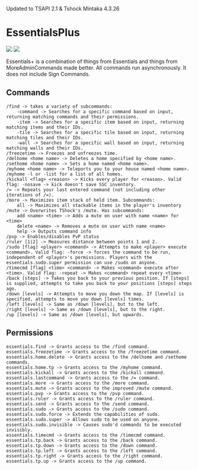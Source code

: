 Updated to TSAPI 2.1 & Tshock Mintaka 4.3.26

# EssentialsPlus #

![](https://img.shields.io/badge/Version-1.3.0-blue.svg) ![](https://img.shields.io/badge/API-2.1-green.svg)

Essentials+ is a combination of things from Essentials and things from MoreAdminCommands made better. All commands run asynchronously.
It does not include Sign Commands.

## Commands ##

    /find -> takes a variety of subcommands:
        -command -> Searches for a specific command based on input, returning matching commands and their permissions.
        -item -> Searches for a specific item based on input, returning matching items and their IDs.
        -tile -> Searches for a specific tile based on input, returning matching tiles and their IDs.
        -wall -> Searches for a specific wall based on input, returning matching walls and their IDs.
    /freezetime -> Freezes and unfreezes time.
    /delhome <home name> -> Deletes a home specified by <home name>.
    /sethome <home name> -> Sets a home named <home name>.
    /myhome <home name> -> Teleports you to your house named <home name>. /myhome -l or -list for a list of all homes.
    /kickall <flag> <reason> -> Kicks every player for <reason>. Valid flag: -nosave -> kick doesn't save SSC inventory.
    /= -> Repeats your last entered command (not including other iterations of /=).
	/more -> Maximizes item stack of held item. Subcommands:
		all -> Maximizes all stackable items in the player's inventory
    /mute -> Overwrites TShock's /mute. Has subcommands:
        add <name> <time> -> Adds a mute on user with name <name> for <time>
        delete <name> -> Removes a mute on user with name <name>
        help -> Outputs command info
    /pvp -> Enables/disables PvP status
    /ruler [1|2] -> Measures distance between points 1 and 2.
    /sudo [flag] <player> <command> -> Attempts to make <player> execute <command>. Valid flag: -force -> forces the command to be run, independent of <player>'s permissions. Players with the essentials.sudo.super permission can use /sudo on anyone.
    /timecmd [flag] <time> <command> -> Makes <command> execute after <time>. Valid flag: -repeat -> Makes <command> repeat every <time>
    /back [steps] -> Takes you back to your previous position. If [steps] is supplied, attempts to take you back to your positions [steps] steps ago.
    /down [levels] -> Attempts to move you down the map. If [levels] is specified, attempts to move you down [levels] times.
    /left [levels] -> Same as /down [levels], but to the left.
    /right [levels] -> Same as /down [levels], but to the right.
    /up [levels] -> Same as /down [levels], but upwards.

## Permissions ##

	essentials.find -> Grants access to the /find command.
	essentials.freezetime -> Grants access to the /freezetime command.
	essentials.home.delete -> Grants access to the /delhome and /sethome commands.
	essentials.home.tp -> Grants access to the /myhome command.
	essentials.kickall -> Grants access to the /kickall command.
	essentials.lastcommand -> Grants access to the /= command.
	essentials.more -> Grants access to the /more command.
	essentials.mute -> Grants access to the improved /mute command.
	essentials.pvp -> Grants access to the /pvp command.
	essentials.ruler -> Grants access to the /ruler command.
	essentials.send -> Grants access to the /send command.
	essentials.sudo -> Grants access to the /sudo command.
	essentials.sudo.force -> Extends the capabilities of sudo.
	essentials.sudo.super -> Allows sudo to be used on anyone.
	essentials.sudo.invisible -> Causes sudo'd commands to be executed invisibly.
	essentials.timecmd -> Grants access to the /timecmd command.
	essentials.tp.back -> Grants access to the /back command.
	essentials.tp.down -> Grants access to the /down command.
	essentials.tp.left -> Grants access to the /left command.
	essentials.tp.right -> Grants access to the /right command.
	essentials.tp.up -> Grants access to the /up command.
